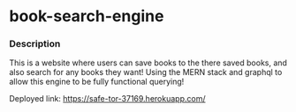 # book-search-engine

### Description
This is a website where users can save books to the there saved books, and also search for any books they want! Using the MERN stack and graphql to allow this engine to be fully functional querying!

Deployed link: https://safe-tor-37169.herokuapp.com/